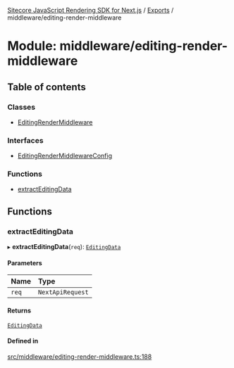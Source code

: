 [Sitecore JavaScript Rendering SDK for Next.js](../README.md) / [Exports](../modules.md) / middleware/editing-render-middleware

# Module: middleware/editing-render-middleware

## Table of contents

### Classes

- [EditingRenderMiddleware](../classes/middleware_editing_render_middleware.EditingRenderMiddleware.md)

### Interfaces

- [EditingRenderMiddlewareConfig](../interfaces/middleware_editing_render_middleware.EditingRenderMiddlewareConfig.md)

### Functions

- [extractEditingData](middleware_editing_render_middleware.md#extracteditingdata)

## Functions

### extractEditingData

▸ **extractEditingData**(`req`): [`EditingData`](sharedTypes_editing_data.md#editingdata)

#### Parameters

| Name | Type |
| :------ | :------ |
| `req` | `NextApiRequest` |

#### Returns

[`EditingData`](sharedTypes_editing_data.md#editingdata)

#### Defined in

[src/middleware/editing-render-middleware.ts:188](https://github.com/Sitecore/jss/blob/e49fd4cc/packages/sitecore-jss-nextjs/src/middleware/editing-render-middleware.ts#L188)
